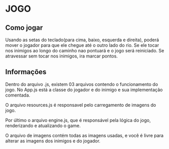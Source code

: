# JOGO

## Como jogar
Usando as setas do teclado(para cima, baixo, esquerda e direita), poderá mover
o jogador para que ele chegue até o outro lado do rio. Se ele tocar nos
inimigos ao longo do caminho nao pontuará e o jogo será reiniciado.
Se atravessar sem tocar nos inimigos, ira marcar pontos.

## Informações 

Dentro do arquivo .js, existem 03 arquivos contendo o funcionamento do jogo.
No App.js está a classe do jogador e do inimigo e sua implementação comentada.

O arquivo resources.js é responsavel pelo carregamento de imagens do jogo.

Por último o arquivo engine.js, que é responsável pela lógica do jogo,
renderizando e atualizando o game.

O arquivo de imagens contém todas as imagens usadas, e você é livre para
alterar as imagens dos inimigos e do jogador.
